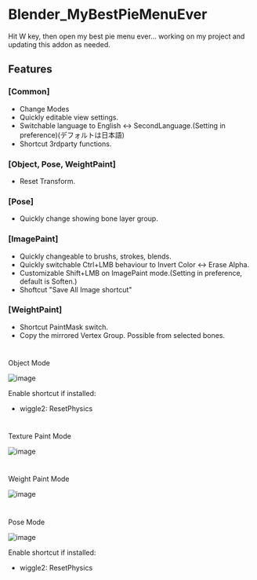 # Blender_MyBestPieMenuEver

Hit W key, then open my best pie menu ever... working on my project and updating this addon as needed.

## Features

### [Common]

- Change Modes
- Quickly editable view settings.
- Switchable language to English <-> SecondLanguage.(Setting in preference)(デフォルトは日本語)
- Shortcut 3rdparty functions.

### [Object, Pose, WeightPaint]

- Reset Transform.

### [Pose]

- Quickly change showing bone layer group.

### [ImagePaint]

- Quickly changeable to brushs, strokes, blends.
- Quickly switchable Ctrl+LMB behaviour to Invert Color <-> Erase Alpha.
- Customizable Shift+LMB on ImagePaint mode.(Setting in preference, default is Soften.)
- Shoftcut "Save All Image shortcut"
  
### [WeightPaint]

- Shortcut PaintMask switch.
- Copy the mirrored Vertex Group. Possible from selected bones.

#
Object Mode

![image](https://github.com/emptybraces/Blender_MyBestPieMenuEver/assets/1441835/c4382c5c-07b2-4c39-b4ef-9c458f7dfa07)

Enable shortcut if installed:
- wiggle2: ResetPhysics

#
Texture Paint Mode

![image](https://github.com/emptybraces/Blender_MyBestPieMenuEver/assets/1441835/abf59ab7-a1af-4587-a75f-7d5a6fe256bc)

#
Weight Paint Mode

![image](https://github.com/emptybraces/Blender_MyBestPieMenuEver/assets/1441835/21b477fe-8b65-47ee-b838-704923b4aa7a)

#
Pose Mode

![image](https://github.com/emptybraces/Blender_MyBestPieMenuEver/assets/1441835/4668674f-64ff-472c-b912-a85a1b0c66f9)

Enable shortcut if installed:
- wiggle2: ResetPhysics
